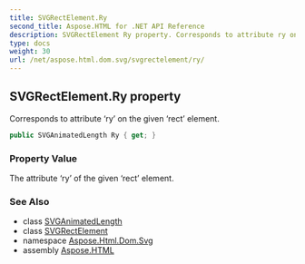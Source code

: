 ```yaml
---
title: SVGRectElement.Ry
second_title: Aspose.HTML for .NET API Reference
description: SVGRectElement Ry property. Corresponds to attribute ry on the given rect element
type: docs
weight: 30
url: /net/aspose.html.dom.svg/svgrectelement/ry/
---
```

## SVGRectElement.Ry property

Corresponds to attribute ‘ry’ on the given ‘rect’ element.

```csharp
public SVGAnimatedLength Ry { get; }
```

### Property Value

The attribute ‘ry’ of the given ‘rect’ element.

### See Also

* class [SVGAnimatedLength](../../../aspose.html.dom.svg.datatypes/svganimatedlength/)
* class [SVGRectElement](../)
* namespace [Aspose.Html.Dom.Svg](../../../aspose.html.dom.svg/)
* assembly [Aspose.HTML](../../../)
